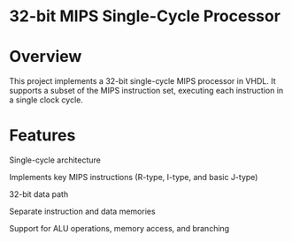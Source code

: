 # 32-bit MIPS Single-Cycle Processor

# Overview

This project implements a 32-bit single-cycle MIPS processor in VHDL. It supports a subset of the MIPS instruction set, executing each instruction in a single clock cycle.

# Features

Single-cycle architecture <br/> 

Implements key MIPS instructions (R-type, I-type, and basic J-type) <br/> 

32-bit data path <br/>

Separate instruction and data memories <br/> 

Support for ALU operations, memory access, and branching <br/>
